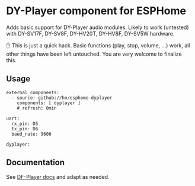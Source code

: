 # DY-Player component for ESPHome

Adds basic support for DY-Player audio modules. 
Likely to work (untested) with DY-SV17F, DY-SV8F, DY-HV20T, DY-HV8F, DY-SV5W hardware.

:raised_hand: This is just a quick hack. Basic functions (play, stop, volume, ...) work, all other things have been left untouched.
You are very welcome to finalize this.

## Usage

```
external_components:
  - source: github://hn/esphome-dyplayer
    components: [ dyplayer ]
    # refresh: 0min

uart:
  rx_pin: D5
  tx_pin: D6
  baud_rate: 9600

dyplayer:
```

## Documentation

See [DF-Player docs](https://esphome.io/components/dfplayer.html) and adapt as needed.

